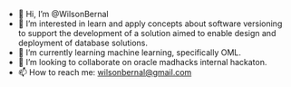 - 👋 Hi, I’m @WilsonBernal
- 👀 I’m interested in learn and apply concepts about software versioning to support the development of a solution aimed to enable design and deployment of database solutions.
- 🌱 I’m currently learning machine learning, specifically OML.
- 💞️ I’m looking to collaborate on oracle madhacks internal hackaton.
- 📫 How to reach me: wilsonbernal@gmail.com

<!---
WilsonBernal/WilsonBernal is a ✨ special ✨ repository because its `README.md` (this file) appears on your GitHub profile.
You can click the Preview link to take a look at your changes.
--->
